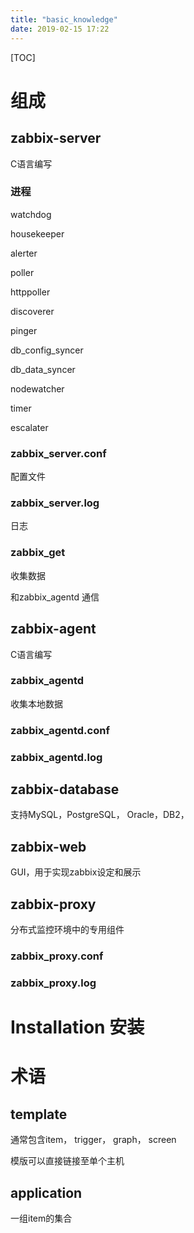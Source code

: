 ```yaml
---
title: "basic_knowledge"
date: 2019-02-15 17:22
---
```



[TOC]



# 组成

## zabbix-server

C语言编写



### 进程

watchdog

housekeeper

alerter

poller

httppoller

discoverer

pinger

db_config_syncer

db_data_syncer

nodewatcher

timer

escalater





### zabbix_server.conf

配置文件

### zabbix_server.log 

日志

### zabbix_get

收集数据

和zabbix_agentd 通信



## zabbix-agent

C语言编写



### zabbix_agentd

收集本地数据



### zabbix_agentd.conf



### zabbix_agentd.log





## zabbix-database

支持MySQL，PostgreSQL， Oracle，DB2， 



## zabbix-web

GUI，用于实现zabbix设定和展示



## zabbix-proxy

分布式监控环境中的专用组件



### zabbix_proxy.conf



### zabbix_proxy.log



# Installation 安装









# 术语

## template

通常包含item， trigger， graph， screen

模版可以直接链接至单个主机



## application

一组item的集合

